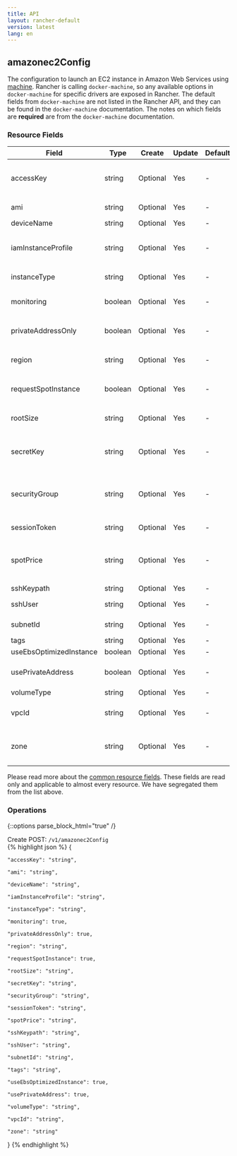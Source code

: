 ```yaml
---
title: API
layout: rancher-default
version: latest
lang: en
---
```


## amazonec2Config

The configuration to launch an EC2 instance in Amazon Web Services using [machine]({{site.baseurl}}/rancher/{{page.version}}/{{page.lang}}/api/api-resources/machine). Rancher is calling `docker-machine`, so any available options in `docker-machine` for specific drivers are exposed in Rancher. The default fields from `docker-machine` are not listed in the Rancher API, and they can be found in the `docker-machine` documentation. The notes on which fields are **required** are from the `docker-machine` documentation.

### Resource Fields

Field | Type | Create | Update | Default | Notes
---|---|---|---|---|---
accessKey | string | Optional | Yes | - | <strong>required</strong> Your access key id for the Amazon Web Services API
ami | string | Optional | Yes | - | The AMI ID of the instance to use
deviceName | string | Optional | Yes | - | 
iamInstanceProfile | string | Optional | Yes | - | The AWS IAM instance role name to be used as the instance profile
instanceType | string | Optional | Yes | - | The AWS instance type to run
monitoring | boolean | Optional | Yes | - | Whether or not to enable CloudWatch Monitoring
privateAddressOnly | boolean | Optional | Yes | - | Whether or not to use the AWS EC2 private IP address
region | string | Optional | Yes | - | The region to use when launching the instance.
requestSpotInstance | boolean | Optional | Yes | - | Whether or not to use AWS EC2 spot instances
rootSize | string | Optional | Yes | - | The root disk size of the AWS EC2 instance (in GB)
secretKey | string | Optional | Yes | - | <strong>required</strong> Your secret access key for the Amazon Web Services API
securityGroup | string | Optional | Yes | - | The AWS VPC security group name to use when launching your instance
sessionToken | string | Optional | Yes | - | The session token for the AWS API
spotPrice | string | Optional | Yes | - | The spot instance bid price (in dollars) if the `requestSpotInstance` is `true`.
sshKeypath | string | Optional | Yes | - | 
sshUser | string | Optional | Yes | - | The SSH login user name
subnetId | string | Optional | Yes | - | The AWS VPC subnet ID
tags | string | Optional | Yes | - | 
useEbsOptimizedInstance | boolean | Optional | Yes | - | 
usePrivateAddress | boolean | Optional | Yes | - | Whether or not to use the AWS EC2 private IP address
volumeType | string | Optional | Yes | - | 
vpcId | string | Optional | Yes | - | <strong>required</strong> The VPC ID to launch the instance in
zone | string | Optional | Yes | - | The AWS zone to launch the instance in (i.e. one of a, b, c, d, e)


Please read more about the [common resource fields]({{site.baseurl}}/rancher/{{page.version}}/{{page.lang}}/api/common/). 
These fields are read only and applicable to almost every resource. We have segregated them from the list above.


### Operations
{::options parse_block_html="true" /}



<div class="action">
<span class="header">
Create
<span class="headerright">POST:  <code>/v1/amazonec2Config</code></span></span>
<div class="action-contents">
{% highlight json %} 
{

	"accessKey": "string",

	"ami": "string",

	"deviceName": "string",

	"iamInstanceProfile": "string",

	"instanceType": "string",

	"monitoring": true,

	"privateAddressOnly": true,

	"region": "string",

	"requestSpotInstance": true,

	"rootSize": "string",

	"secretKey": "string",

	"securityGroup": "string",

	"sessionToken": "string",

	"spotPrice": "string",

	"sshKeypath": "string",

	"sshUser": "string",

	"subnetId": "string",

	"tags": "string",

	"useEbsOptimizedInstance": true,

	"usePrivateAddress": true,

	"volumeType": "string",

	"vpcId": "string",

	"zone": "string"

} 
{% endhighlight %}
</div>
</div>










